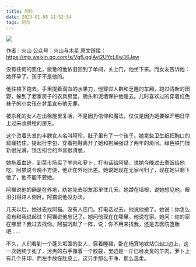 ```yaml
---
title: 阿珍
date: 2023-01-08 11:53:54
tags: 阿珍
---
```


![](https://tva1.sinaimg.cn/large/008vxvgGgy1h9w3uouvijj30hs0h7dg5.jpg)


作者：火山
公众号：火山与木星
原文链接：https://mp.weixin.qq.com/s/VgfLgglAvi2UYcL6w36Jew


没有任何的变化，疲惫的他依旧回到了单间，关上门，他坐下来。而女友告诉他：她怀孕了，孩子不是他的。

他往楼下跑去，手里提着滴血的水果刀，他穿过人群和乏睡的车厢，跑过清新的田野，躲到了老家房子的农具房里，锄头和泥墙保护他睡去。儿时喜欢过的穿着红色袜子的小女孩在梦里宣布他无罪。

被杀死的女人在出租屋里复活，不是因为信仰和魔法，仅仅是因为她要躲开明日早上过来收房租的房东。

这个烫着头发的丰腴女人名叫阿珍，肚子里有了一个孩子。她拿些卫生纸把胸口的窟窿捂住，提起行李包，穿着拖鞋离开了她和狗屎强过了两年的房间。绿色铁门很新很光滑，锁舌扣合的声音很清脆。

她拖着血迹，到菜市场买了羊肉和萝卜，打电话给阿猫，说她今晚过去煮饭给他吃。阿猫说今晚不方便，他正在外地出差。她说她现在无家可归了，现在她只剩下他了，他不能不要她。

阿猫说他的确是在外地，劝她先去朋友那里住几天。她蹲在墙根，说她想见他，眼泪引得路人侧目。阿猫说他没办法。

几天以后，她过去找阿猫。没有人应门。打电话过去，他说他搬了。她说：你怎么没有和我说起过？阿猫说他忘记了。她问他现在在哪里，他说在家。她问：你的家在哪里？我过去找你。阿猫沉默了一阵，说：你不用来找我，还是去医院堕胎吧……

不久，人们看到一个蓬头垢面的女人，穿着睡裙，卧在杨箕地铁站C出口边上，这一次她终于死了，污黑的右手攥着一个胶袋，里边是一斤已经发臭的羊肉，萝卜上有几个牙印，而左手放在肚皮上，这只手那么干净、那么温柔。